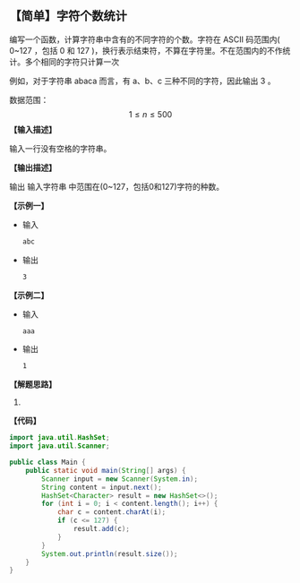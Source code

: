 
## 【简单】字符个数统计

编写一个函数，计算字符串中含有的不同字符的个数。字符在 ASCII 码范围内( 0~127 ，包括 0 和 127 )，换行表示结束符，不算在字符里。不在范围内的不作统计。多个相同的字符只计算一次

例如，对于字符串 abaca 而言，有 a、b、c 三种不同的字符，因此输出 3 。

数据范围：
$$
1≤n≤500
$$
**【输入描述】**

输入一行没有空格的字符串。

**【输出描述】**

输出 输入字符串 中范围在(0~127，包括0和127)字符的种数。

**【示例一】**

- 输入

  ```bash
  abc
  ```
  
- 输出

  ```bash
  3
  ```

**【示例二】**

- 输入

  ```bash
  aaa
  ```
  
- 输出

  ```bash
  1
  ```

**【解题思路】**

1. 

**【代码】**

```java
import java.util.HashSet;
import java.util.Scanner;

public class Main {
    public static void main(String[] args) {
        Scanner input = new Scanner(System.in);
        String content = input.next();
        HashSet<Character> result = new HashSet<>();
        for (int i = 0; i < content.length(); i++) {
            char c = content.charAt(i);
            if (c <= 127) {
                result.add(c);
            }
        }
        System.out.println(result.size());
    }
}

```